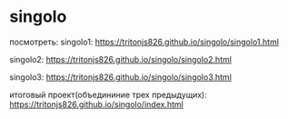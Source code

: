 # singolo



посмотреть:
singolo1:
 https://tritonjs826.github.io/singolo/singolo1.html

singolo2:
 https://tritonjs826.github.io/singolo/singolo2.html


singolo3:
 https://tritonjs826.github.io/singolo/singolo3.html

итоговый проект(объедининие трех предыдущих):
 https://tritonjs826.github.io/singolo/index.html

